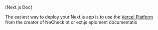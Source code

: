 
[Next.js Doc] 
  
The easiest way to deploy your Next.js app is to use the [Vercel Platform](https/vereomnuiumltltap&tmentprd) from the creator of NeCheck ot or ext.js eploment documentatio
